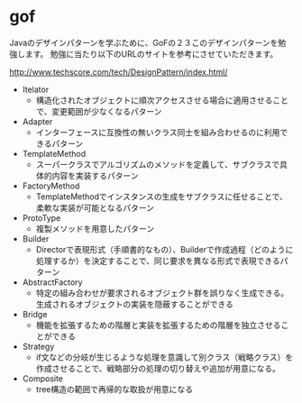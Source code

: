 # gof

Javaのデザインパターンを学ぶために、GoFの２３このデザインパターンを勉強します。
勉強に当たり以下のURLのサイトを参考にさせていただきます。

<http://www.techscore.com/tech/DesignPattern/index.html/>

* Itelator
    * 構造化されたオブジェクトに順次アクセスさせる場合に適用させることで、変更範囲が少なくなるパターン
* Adapter
    * インターフェースに互換性の無いクラス同士を組み合わせるのに利用できるパターン
* TemplateMethod
    * スーパークラスでアルゴリズムのメソッドを定義して、サブクラスで具体的内容を実装するパターン
* FactoryMethod
    * TemplateMethodでインスタンスの生成をサブクラスに任せることで、柔軟な実装が可能となるパターン
* ProtoType
    * 複製メソッドを用意したパターン
* Builder
    * Directorで表現形式（手順書的なもの）、Builderで作成過程（どのように処理するか）を決定することで、同じ要求を異なる形式で表現できるパターン
* AbstractFactory
    * 特定の組み合わせが要求されるオブジェクト群を誤りなく生成できる。生成されるオブジェクトの実装を隠蔽することができる
* Bridge
    * 機能を拡張するための階層と実装を拡張するための階層を独立させることができる
* Strategy
    * if文などの分岐が生じるような処理を意識して別クラス（戦略クラス）を作成させることで、戦略部分の処理の切り替えや追加が用意になる。
* Composite
    * tree構造の範囲で再帰的な取扱が用意になる


